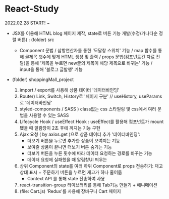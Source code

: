 # React-Study
2022.02.28 START! ~
* JSX를 이용해 HTML blog 페이지 제작, state로 버튼 기능 개발(수정/가나다순 정렬 버튼) : (folder) src
  + Component 문법 / 삼항연산자를 통한 '모달창 스위치' 기능 / map 함수를 통해 글제목 갯수에 맞게 HTML 생성 및 출력
     / props 문법(컴포넌트간 자료 전달)을 통해 '제목을 누르면 new글의 제목이 해당 제목으로 바뀌는' 기능
     / input을 통해 '블로그 글발행' 기능 

* (folder) shoppingMall_project
  1) import / export를 사용해 상품 데이터 '데이터바인딩'
  2) Router) Link, Switch, History로 '페이지 구분' // useHistory, useParams로  '데이터바인딩'
  3) styled-components / SASS ) class없는 css 스타일링 및 css에서 여러 문법을 사용할 수 있는 SASS
  4) Lifecycle Hook / useEffect Hook : useEffect를 활용해 컴포넌트가 mount 됐을 때 알람창이 2초 후에 꺼지는 기능 구현
  5) Ajax 요청 ( by axios.get )으로 상품 데이터 추가 '데이터바인딩': 
     - 더보기 버튼을 누르면 추가한 상품이 보여지는 기능
     - 보여줄 상품이 끝나면 더보기 버튼 숨기는 기능
     - 더보기 버튼을 누른 횟수에 따라 데이터 요청하는 경로를 바꾸는 기능
     - 데이터 요청에 실패했을 때 알림창UI 띄우는 
  6) 상위 Component의 state를 여러 하위 Component로 props 전송하기: 재고 상태 표시 + 주문하기 버튼을 누르면 재고가 하나 줄어듦
     + Context API 를 통해 state 전송하여 사용
  7) react-transition-group 라이브러리를 통해 Tab기능 만들기 + 애니메이션 
  8) (file: Cart.js) 'Redux'를 사용해 장바구니 Cart 페이지 
